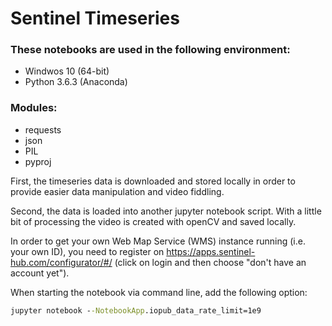 # Sentinel Timeseries

### These notebooks are used in the following environment:
- Windwos 10 (64-bit)
- Python 3.6.3 (Anaconda)

### Modules:
- requests
- json
- PIL
- pyproj

First, the timeseries data is downloaded and stored locally in order to provide easier data manipulation and video fiddling.

Second, the data is loaded into another jupyter notebook script. With a little bit of processing the video is created with openCV and saved locally.

In order to get your own Web Map Service (WMS) instance running (i.e. your own ID), you need to register on https://apps.sentinel-hub.com/configurator/#/ (click on login and then choose "don't have an account yet").

When starting the notebook via command line, add the following option:
```cmd
jupyter notebook --NotebookApp.iopub_data_rate_limit=1e9
```
